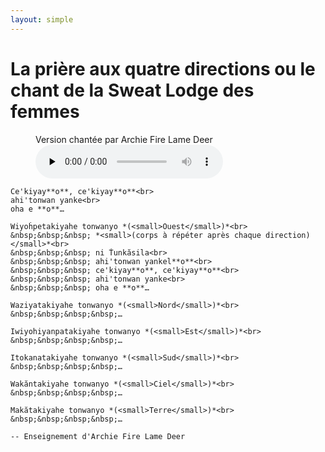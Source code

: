 ```yaml
---
layout: simple
---
```


# La prière aux quatre directions ou le chant de la Sweat Lodge des femmes

<figure class="no-print">
    <figcaption>Version chantée par Archie Fire Lame Deer</figcaption>
    <audio controls preload="none" src="audio/archie_fire_lame_deer-priere-aux-quatre-directions.opus"></audio>
</figure>

```{pull-quote}
Ce'kiyay**o**, ce'kiyay**o**<br>
ahi'tonwan yanke<br>
oha e **o**…

Wiyoḣpetakiyahe tonwanyo *(<small>Ouest</small>)*<br>
&nbsp;&nbsp;&nbsp; *<small>(corps à répéter après chaque direction)</small>*<br>
&nbsp;&nbsp;&nbsp; ni Ṫunkăsila<br>
&nbsp;&nbsp;&nbsp; ahi'tonwan yankel**o**<br>
&nbsp;&nbsp;&nbsp; ce'kiyay**o**, ce'kiyay**o**<br>
&nbsp;&nbsp;&nbsp; ahi'tonwan yanke<br>
&nbsp;&nbsp;&nbsp; oha e **o**…

Waziyatakiyahe tonwanyo *(<small>Nord</small>)*<br>
&nbsp;&nbsp;&nbsp;&nbsp;…

Iwiyohiyanpatakiyahe tonwanyo *(<small>Est</small>)*<br>
&nbsp;&nbsp;&nbsp;&nbsp;…

Itokanatakiyahe tonwanyo *(<small>Sud</small>)*<br>
&nbsp;&nbsp;&nbsp;&nbsp;…

Wakăntakiyahe tonwanyo *(<small>Ciel</small>)*<br>
&nbsp;&nbsp;&nbsp;&nbsp;…

Makătakiyahe tonwanyo *(<small>Terre</small>)*<br>
&nbsp;&nbsp;&nbsp;&nbsp;…

-- Enseignement d'Archie Fire Lame Deer
```

```{include} _note-lakota.md
```
